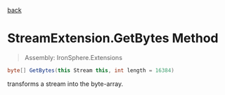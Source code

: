 ﻿

[back](/IronSphere.Extensions/types/StreamExtension)

# StreamExtension.GetBytes Method

> Assembly: IronSphere.Extensions

```csharp
byte[] GetBytes(this Stream this, int length = 16384)
```

transforms a stream into the byte-array.

 